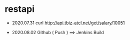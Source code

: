# restapi

- 2020.07.31
curl http://api.tbiz-atcl.net/get/salary/10051

- 2020.08.02
Github ( Push ) ==> Jenkins Build     